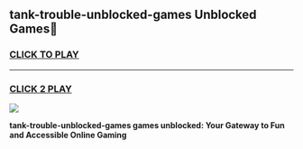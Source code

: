 
## tank-trouble-unblocked-games Unblocked Games👋
<h3>
<a href="https://news.freeplayer.one?title=tank-trouble-unblocked-games&ref=16F">CLICK TO PLAY</a></h3>
<hr>

<h3>
<a href="https://news.freeplayer.one?title=tank-trouble-unblocked-games&ref=16F">CLICK 2 PLAY</a>
  
</h3>

<a href="https://news.freeplayer.one?title=tank-trouble-unblocked-games&ref=16F/"><img src="https://clearcache.store/games.png"></a>


**tank-trouble-unblocked-games games unblocked: Your Gateway to Fun and Accessible Online Gaming**
